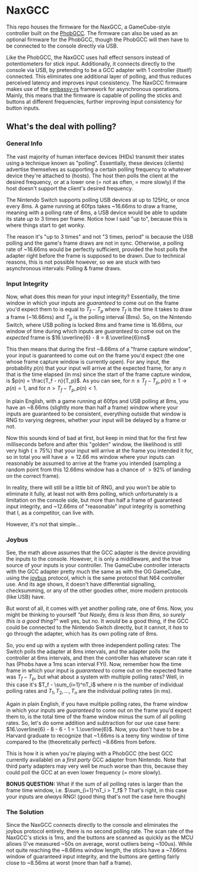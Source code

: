 # NaxGCC

This repo houses the firmware for the NaxGCC, a GameCube-style controller built on the [PhobGCC](https://github.com/PhobGCC/PhobGCC-SW). The firmware can also be used as an optional firmware for the PhobGCC, though the PhobGCC will then have to be connected to the console directly via USB.

Like the PhobGCC, the NaxGCC uses hall effect sensors instead of potentiometers for stick input. Additionally, it connects directly to the console via USB, by pretending to be a GCC adapter with 1 controller (itself) connected. This eliminates one additional layer of polling, and thus reduces perceived latency and improves input consistency. The NaxGCC firmware makes use of the [embassy-rs](https://github.com/embassy-rs/embassy) framework for asynchronous operations. Mainly, this means that the firmware is capable of polling the sticks and buttons at different frequencies, further improving input consistency for button inputs.

## What's the deal with polling?

### General Info

The vast majority of human interface devices (HIDs) transmit their states using a technique known as "polling". Essentially, these devices (clients) advertise themselves as supporting a certain polling frequency to whatever device they're attached to (hosts). The host then polls the client at the desired frequency, or at a lower one (= not as often, = more slowly) if the host doesn't support the client's desired frequency.

The Nintendo Switch supports polling USB devices at up to 125Hz, or once every 8ms. A game running at 60fps takes ~16.66ms to draw a frame, meaning with a polling rate of 8ms, a USB device would be able to update its state _up to_ 3 times per frame. Notice how I said "up to", because this is where things start to get wonky.

The reason it's "up to 3 times" and not "3 times, period" is because the USB polling and the game's frame draws are not in sync. Otherwise, a polling rate of ~16.66ms would be perfectly sufficient, provided the host polls the adapter right before the frame is supposed to be drawn. Due to technical reasons, this is not possible however, so we are stuck with two asynchronous intervals: Polling & frame draws.

### Input Integrity

Now, what does this mean for your input integrity? Essentially, the time window in which your inputs are _guaranteed_ to come out on the frame you'd expect them to is equal to $T_f-T_p$ where $T_f$ is the time it takes to draw a frame (~16.66ms) and $T_p$ is the polling interval (8ms). So, on the Nintendo Switch, where USB polling is locked 8ms and frame time is 16.66ms, our window of time during which inputs are _guaranteed_ to come out on the _expected_ frame is $16.\overline{6} - 8 = 8.\overline{6}ms$

This then means that during the first ~8.66ms of a "frame capture window", your input is guaranteed to come out on the frame you'd expect (the one whose frame capture window is currently open). For any input, the probability $p(n)$ that your input will arrive at the expected frame, for any $n$ that is the time elapsed (in ms) since the start of the frame capture window, is $p(n) = \frac{T_f - n}{T_p}$. As you can see, for $n \leq T_f - T_p, p(n) \geq 1 \rightarrow p(n) = 1$, and for $n \gt T_f - T_p, p(n) \lt 1$.

In plain English, with a game running at 60fps and USB polling at 8ms, you have an ~8.66ms (slightly more than half a frame) window where your inputs are guaranteed to be consistent, everything outside that window is RNG to varying degrees, whether your input will be delayed by a frame or not.

Now this sounds kind of bad at first, but keep in mind that for the first few milliseconds before and after this "golden" window, the likelihood is still very high ($\geq 75\%$) that your input will arrive at the frame you intended it for, so in total you will have a $\approx 12.66$ ms window where your inputs can reasonably be assumed to arrive at the frame you intended (sampling a random point from this 12.66ms window has a chance of $\gt 92\%$ of landing on the correct frame).

In reality, there will still be a little bit of RNG, and you won't be able to eliminate it fully, at least not with 8ms polling, which unfortunately is a limitation on the console side, but more than half a frame of guaranteed input integrity, and ~12.66ms of "reasonable" input integrity is something that I, as a competitor, can live with.

However, it's not that simple...

### Joybus

See, the math above assumes that the GCC adapter is the device providing the inputs to the console. However, it is only a middleware, and the true source of your inputs is your controller. The GameCube controller interacts with the GCC adapter pretty much the same as with the OG GameCube, using the [joybus](https://www.int03.co.uk/crema/hardware/gamecube/gc-control.html) protocol, which is the same protocol that N64 controller use. And its age shows, it doesn't have differential signalling, checksumming, or any of the other goodies other, more modern protocols (like USB) have.

But worst of all, it comes with yet another polling rate, one of 6ms. Now, you might be thinking to yourself _"but Naxdy, 6ms is less than 8ms, so surely this is a good thing?"_ well yes, but no. It _would_ be a good thing, if the GCC could be connected to the Nintendo Switch directly, but it cannot, it _has_ to go through the adapter, which has its own polling rate of 8ms.

So, you end up with a system with three independent polling rates: The Switch polls the adapter at 8ms intervals, and the adapter polls the controller at 6ms intervals, and then the controller has whatever scan rate it has (Phobs have a 1ms scan interval FYI). Now, remember how the time frame in which your input is _guaranteed_ to come out on the expected frame was $T_f - T_p$, but what about a system with multiple polling rates? Well, in this case it's $T_f - \sum_{i=1}^nT_i$ where $n$ is the number of individual polling rates and $T_1, T_2, ..., T_n$ are the individual polling rates (in ms).

Again in plain English, if you have multiple polling rates, the frame window in which your inputs are _guaranteed_ to come out on the frame you'd expect them to, is the total time of the frame window minus the sum of all polling rates. So, let's do some addition and subtraction for our use case here: $16.\overline{6} - 8 - 6 - 1 = 1.\overline{6}$. Now, you don't have to be a Harvard graduate to recognize that ~1.66ms is a teeny tiny window of time compared to the (theoretically perfect) ~8.66ms from before.

This is how it is when you're playing with a PhobGCC (the best GCC currently available) on a _first party_ GCC adapter from Nintendo. Note that third party adapters may very well be much worse than this, because they could poll the GCC at an even lower frequency (= more slowly).

**BONUS QUESTION:** What if the sum of all polling rates is larger than the frame time window, i.e. $\sum_{i=1}^nT_i > T_f$ ? That's right, in this case your inputs are _always_ RNG! (good thing that's not the case here though)

### The Solution

Since the NaxGCC connects directly to the console and eliminates the joybus protocol entirely, there is no second polling rate. The scan rate of the NaxGCC's sticks is 1ms, and the buttons are scanned as quickly as the MCU allows (I've measured ~50s on average, worst outliers being ~100us). While not quite reaching the ~8.66ms window length, the sticks have a ~7.66ms window of guaranteed input integrity, and the buttons are getting fairly close to ~8.56ms at worst (more than half a frame).
